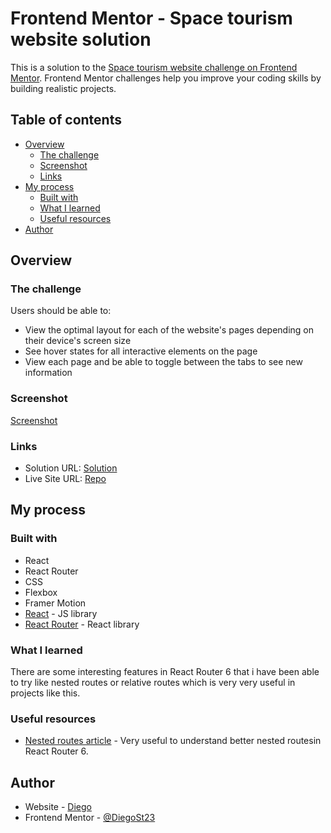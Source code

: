 # Frontend Mentor - Space tourism website solution

This is a solution to the [Space tourism website challenge on Frontend Mentor](https://www.frontendmentor.io/challenges/space-tourism-multipage-website-gRWj1URZ3). Frontend Mentor challenges help you improve your coding skills by building realistic projects. 

## Table of contents

- [Overview](#overview)
  - [The challenge](#the-challenge)
  - [Screenshot](#screenshot)
  - [Links](#links)
- [My process](#my-process)
  - [Built with](#built-with)
  - [What I learned](#what-i-learned)
  - [Useful resources](#useful-resources)
- [Author](#author)

## Overview

### The challenge

Users should be able to:

- View the optimal layout for each of the website's pages depending on their device's screen size
- See hover states for all interactive elements on the page
- View each page and be able to toggle between the tabs to see new information

### Screenshot

[Screenshot](./assets/screenshot.JPG)

### Links

- Solution URL: [Solution](https://github.com/DiegoSt23/Space-Tourism)
- Live Site URL: [Repo](https://space-tourism-three.vercel.app/)

## My process

### Built with

- React
- React Router
- CSS 
- Flexbox
- Framer Motion
- [React](https://reactjs.org/) - JS library
- [React Router](https://reactrouter.com/docs/en/v6/getting-started/overview) - React library

### What I learned

There are some interesting features in React Router 6 that i have been able to try like nested routes or relative routes which is very very useful in projects like this.

### Useful resources

- [Nested routes article](https://ui.dev/react-router-nested-routes/) - Very useful to understand better nested routesin React Router 6.

## Author

- Website - [Diego](https://portfolio-diego-alvarez.vercel.app/)
- Frontend Mentor - [@DiegoSt23](https://www.frontendmentor.io/profile/DiegoSt23)

